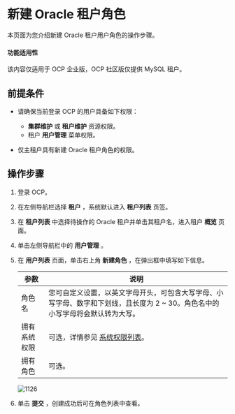 # 新建 Oracle 租户角色

本页面为您介绍新建 Oracle 租户用户角色的操作步骤。

<main id="notice" type='notice'>
<h4>功能适用性</h4>
<p>该内容仅适用于 OCP 企业版，OCP 社区版仅提供 MySQL 租户。</p>
</main>

## 前提条件

* 请确保当前登录 OCP 的用户具备如下权限：

  * **集群维护** 或 **租户维护** 资源权限。
  * 租户 **用户管理** 菜单权限。

* 仅主租户具有新建 Oracle 租户角色的权限。

## 操作步骤

1. 登录 OCP。

2. 在左侧导航栏选择 **租户** ，系统默认进入 **租户列表** 页签。

3. 在 **租户列表** 中选择待操作的 Oracle 租户并单击其租户名，进入租户 **概览** 页面。

4. 单击左侧导航栏中的 **用户管理** 。

5. 在 **用户列表** 页面，单击右上角 **新建角色** ，在弹出框中填写如下信息。

   |   参数   |                                 说明                                  |
   |--------|---------------------------------------------------------------------|
   | 角色名    | 您可自定义设置，以英文字母开头，可包含大写字母、小写字母、数字和下划线，且长度为 2 \~ 30。角色名中的小写字母将会默认转为大写。 |
   | 拥有系统权限 | 可选，详情参见 [系统权限列表](../300.system-privileges-in-a-mysql-tenant.md)。      |
   | 拥有角色   | 可选。                                                                 |

   ![1126](https://help-static-aliyun-doc.aliyuncs.com/assets/img/zh-CN/6054944461/p359547.png)

6. 单击 **提交** ，创建成功后可在角色列表中查看。
